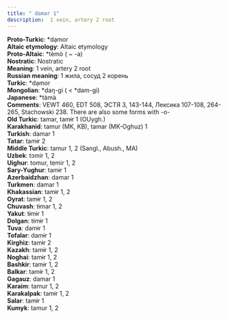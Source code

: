 ```yaml
---
title: " damar 1"
description:  1 vein, artery 2 root
---
```


<strong>Proto-Turkic</strong>:  *dạmor<br>
<strong>Altaic etymology</strong>:  Altaic etymology<br>
<strong> Proto-Altaic</strong>:  *tèmò ( ~ -a)<br>
<strong>Nostratic</strong>:  Nostratic<br>
<strong>Meaning</strong>:  1 vein, artery 2 root<br>
<strong>Russian meaning</strong>:  1 жила, сосуд 2 корень<br>
<strong>Turkic</strong>:  *dạmor<br>
<strong>Mongolian</strong>:  *daŋ-gi ( < *dam-gi)<br>
<strong>Japanese</strong>:  *tàmà<br>
<strong>Comments</strong>:  VEWT 460, EDT 508, ЭСТЯ 3, 143-144, Лексика 107-108, 264-265, Stachowski 238. There are also some forms with -o-<br>
<strong>Old Turkic</strong>:  tamar, tamɨr 1 (OUygh.)<br>
<strong>Karakhanid</strong>:  tamur (MK, KB), tamar (MK-Oghuz) 1<br>
<strong>Turkish</strong>:  damar 1<br>
<strong>Tatar</strong>:  tamɨr 2<br>
<strong>Middle Turkic</strong>:  tamur 1, 2 (Sangl., Abush., MA)<br>
<strong>Uzbek</strong>:  tɔmir 1, 2<br>
<strong>Uighur</strong>:  tomur, temir 1, 2<br>
<strong>Sary-Yughur</strong>:  tamɨr 1<br>
<strong>Azerbaidzhan</strong>:  damar 1<br>
<strong>Turkmen</strong>:  damar 1<br>
<strong>Khakassian</strong>:  tamɨr 1, 2<br>
<strong>Oyrat</strong>:  tamɨr 1, 2<br>
<strong>Chuvash</strong>:  tɨmar 1, 2<br>
<strong>Yakut</strong>:  tɨmɨr 1<br>
<strong>Dolgan</strong>:  tɨmɨr 1<br>
<strong>Tuva</strong>:  damɨr 1<br>
<strong>Tofalar</strong>:  damɨr 1<br>
<strong>Kirghiz</strong>:  tamɨr 2<br>
<strong>Kazakh</strong>:  tamɨr 1, 2<br>
<strong>Noghai</strong>:  tamɨr 1, 2<br>
<strong>Bashkir</strong>:  tamɨr 1, 2<br>
<strong>Balkar</strong>:  tamɨr 1, 2<br>
<strong>Gagauz</strong>:  damar 1<br>
<strong>Karaim</strong>:  tamur 1, 2<br>
<strong>Karakalpak</strong>:  tamɨr 1, 2<br>
<strong>Salar</strong>:  tamɨr 1<br>
<strong>Kumyk</strong>:  tamur 1, 2<br>


